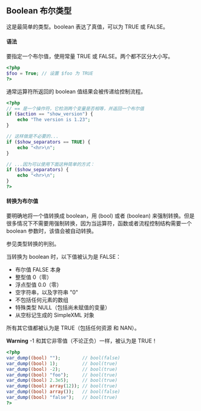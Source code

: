 ## Boolean 布尔类型

这是最简单的类型。boolean 表达了真值，可以为 TRUE 或 FALSE。

#### 语法
要指定一个布尔值，使用常量 TRUE 或 FALSE。两个都不区分大小写。
```php
<?php
$foo = True; // 设置 $foo 为 TRUE
?>
```
通常运算符所返回的 boolean 值结果会被传递给控制流程。
```php
<?php
// == 是一个操作符，它检测两个变量是否相等，并返回一个布尔值
if ($action == "show_version") {
    echo "The version is 1.23";
}

// 这样做是不必要的...
if ($show_separators == TRUE) {
    echo "<hr>\n";
}

// ...因为可以使用下面这种简单的方式：
if ($show_separators) {
    echo "<hr>\n";
}
?>
```

#### 转换为布尔值
要明确地将一个值转换成 boolean，用 (bool) 或者 (boolean) 来强制转换。但是很多情况下不需要用强制转换，因为当运算符，函数或者流程控制结构需要一个 boolean 参数时，该值会被自动转换。

参见类型转换的判别。

当转换为 boolean 时，以下值被认为是 FALSE：
- 布尔值 FALSE 本身
- 整型值 0（零）
- 浮点型值 0.0（零）
- 空字符串，以及字符串 "0"
- 不包括任何元素的数组
- 特殊类型 NULL（包括尚未赋值的变量）
- 从空标记生成的 SimpleXML 对象

所有其它值都被认为是 TRUE（包括任何资源 和 NAN）。

**Warning**
-1 和其它非零值（不论正负）一样，被认为是 TRUE！

```php
<?php
var_dump((bool) "");        // bool(false)
var_dump((bool) 1);         // bool(true)
var_dump((bool) -2);        // bool(true)
var_dump((bool) "foo");     // bool(true)
var_dump((bool) 2.3e5);     // bool(true)
var_dump((bool) array(12)); // bool(true)
var_dump((bool) array());   // bool(false)
var_dump((bool) "false");   // bool(true)
?>
```